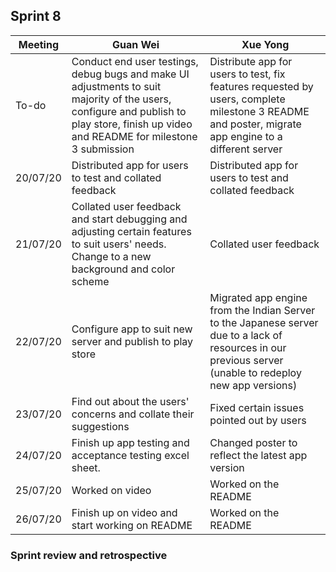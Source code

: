 ## Sprint 8

Meeting|Guan Wei|Xue Yong
---|---------|----------
To-do|Conduct end user testings, debug bugs and make UI adjustments to suit majority of the users, configure and publish to play store, finish up video and README for milestone 3 submission|Distribute app for users to test, fix features requested by users, complete milestone 3 README and poster, migrate app engine to a different server
20/07/20|Distributed app for users to test and collated feedback|Distributed app for users to test and collated feedback
21/07/20|Collated user feedback and start debugging and adjusting certain features to suit users' needs. Change to a new background and color scheme|Collated user feedback
22/07/20|Configure app to suit new server and publish to play store|Migrated app engine from the Indian Server to the Japanese server due to a lack of resources in our previous server (unable to redeploy new app versions)
23/07/20|Find out about the users' concerns and collate their suggestions|Fixed certain issues pointed out by users
24/07/20|Finish up app testing and acceptance testing excel sheet.|Changed poster to reflect the latest app version
25/07/20|Worked on video|Worked on the README
26/07/20|Finish up on video and start working on README|Worked on the README

### Sprint review and retrospective
